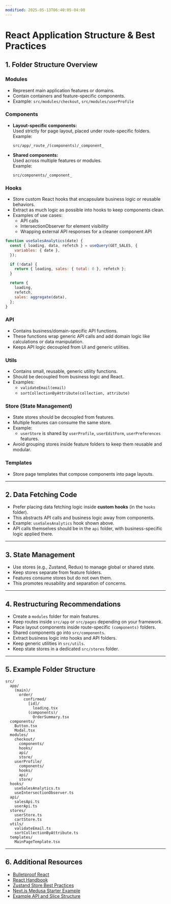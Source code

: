 ```yaml
---
modified: 2025-05-13T06:40:05-04:00
---
```

# React Application Structure & Best Practices

## 1. Folder Structure Overview

### Modules
- Represent main application features or domains.
- Contain containers and feature-specific components.
- Example: `src/modules/checkout`, `src/modules/userProfile`

### Components
- **Layout-specific components:**  
  Used strictly for page layout, placed under route-specific folders.  
  Example:  
  ```
  src/app/_route_/(components)/_component_
  ```
- **Shared components:**  
  Used across multiple features or modules.  
  Example:  
  ```
  src/components/_component_
  ```

### Hooks
- Store custom React hooks that encapsulate business logic or reusable behaviors.
- Extract as much logic as possible into hooks to keep components clean.
- Examples of use cases:
  - API calls
  - IntersectionObserver for element visibility
  - Wrapping external API responses for a cleaner component API

```js
function useSalesAnalytics(date) {
  const { loading, data, refetch } = useQuery(GET_SALES, {
    variables: { date },
  });

  if (!data) {
    return { loading, sales: { total: 0 }, refetch };
  }

  return {
    loading,
    refetch,
    sales: aggregate(data),
  };
}
```

### API
- Contains business/domain-specific API functions.
- These functions wrap generic API calls and add domain logic like calculations or data manipulation.
- Keeps API logic decoupled from UI and generic utilities.

### Utils
- Contains small, reusable, generic utility functions.
- Should be decoupled from business logic and React.
- Examples:
  - `validateEmail(email)`
  - `sortCollectionByAttribute(collection, attribute)`

### Store (State Management)
- State stores should be decoupled from features.
- Multiple features can consume the same store.
- Example:  
  - `userStore` is shared by `userProfile`, `userEditForm`, `userPreferences` features.
- Avoid grouping stores inside feature folders to keep them reusable and modular.

### Templates
- Store page templates that compose components into page layouts.

---

## 2. Data Fetching Code

- Prefer placing data fetching logic inside **custom hooks** (in the `hooks` folder).
- This abstracts API calls and business logic away from components.
- Example: `useSalesAnalytics` hook shown above.
- API calls themselves should be in the `api` folder, with business-specific logic applied there.

---

## 3. State Management

- Use stores (e.g., Zustand, Redux) to manage global or shared state.
- Keep stores separate from feature folders.
- Features consume stores but do not own them.
- This promotes reusability and separation of concerns.

---

## 4. Restructuring Recommendations

- Create a `modules` folder for main features.
- Keep routes inside `src/app` or `src/pages` depending on your framework.
- Place layout components inside route-specific `(components)` folders.
- Shared components go into `src/components`.
- Extract business logic into hooks and API folders.
- Keep generic utilities in `src/utils`.
- Keep state stores in a dedicated `src/stores` folder.

---

## 5. Example Folder Structure

```
src/
  app/
    (main)/
      order/
        confirmed/
          [id]/
            loading.tsx
          (components)/
            OrderSummary.tsx
  components/
    Button.tsx
    Modal.tsx
  modules/
    checkout/
      components/
      hooks/
      api/
      store/
    userProfile/
      components/
      hooks/
      api/
      store/
  hooks/
    useSalesAnalytics.ts
    useIntersectionObserver.ts
  api/
    salesApi.ts
    userApi.ts
  stores/
    userStore.ts
    cartStore.ts
  utils/
    validateEmail.ts
    sortCollectionByAttribute.ts
  templates/
    MainPageTemplate.tsx
```

---

## 6. Additional Resources

- [Bulletproof React](https://github.com/alan2207/bulletproof-react)
- [React Handbook](https://github.com/ericdiviney/react-handbook)
- [Zustand Store Best Practices](https://www.reddit.com/r/reactjs/comments/15agnsv/zustand_where_to_place_files_selectors_stores_how/)
- [Next.js Medusa Starter Example](https://github1s.com/medusajs/nextjs-starter-medusa/blob/HEAD/src/app/(main)/order/confirmed/[id]/loading.tsx)
- [Example API and Slice Structure](https://github1s.com/xXValhallaCoderXx/tao-react-app-structure/blob/HEAD/src/pages/products/list/slice/dux.js)
